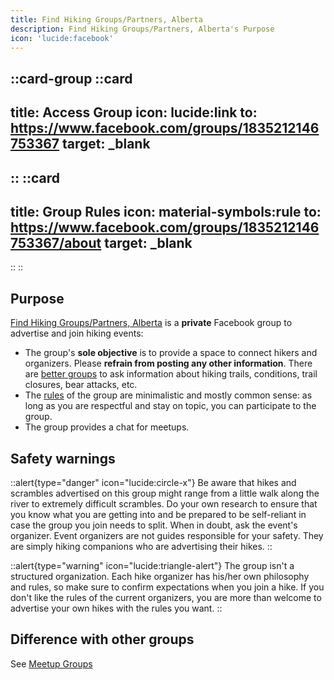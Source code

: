 ```yaml
---
title: Find Hiking Groups/Partners, Alberta
description: Find Hiking Groups/Partners, Alberta's Purpose
icon: 'lucide:facebook'
---
```


::card-group
  ::card
  ---
  title: Access Group
  icon: lucide:link
  to: https://www.facebook.com/groups/1835212146753367
  target: _blank
  ---
  ::
  ::card
  ---
  title: Group Rules
  icon: material-symbols:rule
  to: https://www.facebook.com/groups/1835212146753367/about
  target: _blank
  ---
  ::
::

## Purpose

[Find Hiking Groups/Partners, Alberta](https://www.facebook.com/groups/1835212146753367) is a **private** Facebook group to advertise and join hiking events:

- The group's **sole objective** is to provide a space to connect hikers and organizers. Please **refrain from posting any other information**. 
  There are [better groups](/hiking-groups/by-category/practical-information) to ask information about hiking trails, conditions, trail closures, bear attacks, etc.
- The [rules](https://www.facebook.com/groups/1835212146753367) of the group are minimalistic and mostly common sense: as long as you are respectful and stay on topic, you can participate to the group.
- The group provides a chat for meetups.

## Safety warnings

::alert{type="danger" icon="lucide:circle-x"}
  Be aware that hikes and scrambles advertised on this group might range from a little walk along the river to extremely difficult scrambles. Do your own research to ensure that you know what you are getting into and be prepared to be self-reliant in case the group you join needs to split. When in doubt, ask the event's organizer. Event organizers are not guides responsible for your safety. They are simply hiking companions who are advertising their hikes.
::

::alert{type="warning" icon="lucide:triangle-alert"}
The group isn't a structured organization. Each hike organizer has his/her own philosophy and rules, so make sure to confirm expectations when you join a hike. If you don't like the rules of the current organizers, you are more than welcome to advertise your own hikes with the rules you want.
::

## Difference with other groups

See [Meetup Groups](/hiking-groups/by-category/meetups)